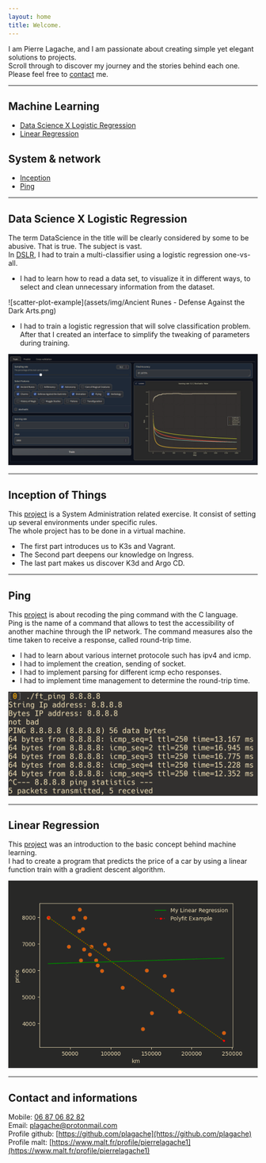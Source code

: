 ```yaml
---
layout: home
title: Welcome.
---
```


I am Pierre Lagache, and I am passionate about creating simple yet elegant solutions to projects.  
Scroll through to discover my journey and the stories behind each one.  
Please feel free to [contact](#contact-and-informations) me.

---

## Machine Learning
- [Data Science X Logistic Regression](#data-science-x-logistic-regression)
- [Linear Regression](#linear-regression)

## System & network
- [Inception](#inception-of-things)
- [Ping](#ping)

---

## Data Science X Logistic Regression

The term DataScience in the title will be clearly considered by some to be abusive. That is true. The subject is vast.  
In [DSLR](https://github.com/plagache/DSLR), I had to train a multi-classifier using a logistic regression one-vs-all.

- I had to learn how to read a data set, to visualize it in different ways, to select and clean unnecessary information from the dataset.

![scatter-plot-example](assets/img/Ancient Runes - Defense Against the Dark Arts.png)

- I had to train a logistic regression that will solve classification problem. After that I created an interface to simplify the tweaking of parameters during training.

![gradio-interface](assets/img/gradio_interface.png)

---

## Inception of Things

This [project](https://github.com/plagache/inception_of_things) is a System Administration related exercise. It consist of setting up several environments under specific rules.  
The whole project has to be done in a virtual machine.

- The first part introduces us to K3s and Vagrant.
- The Second part deepens our knowledge on Ingress.
- The last part makes us discover K3d and Argo CD.

---

## Ping

This [project](https://github.com/plagache/ping) is about recoding the ping command with the C language.  
Ping is the name of a command that allows to test the accessibility of another machine through the IP network. The command measures also the time taken to receive a response, called round-trip time.

- I had to learn about various internet protocole such has ipv4 and icmp.
- I had to implement the creation, sending of socket.
- I had to implement parsing for different icmp echo responses.
- I had to implement time management to determine the round-trip time.

![ping_command_example](assets/img/ping_command.png)

---

## Linear Regression

This [project](https://github.com/plagache/linear_regression) was an introduction to the basic concept behind machine learning.  
I had to create a program that predicts the price of a car by using a linear function train with a gradient descent algorithm.

![linear_gif](assets/img/linear_training.gif)

---

## Contact and informations

Mobile: [06 87 06 82 82](tel:+33687068282)  
Email: [plagache@protonmail.com](mailto:plagache@protonmail.com)  
Profile github: [https://github.com/plagache](https://github.com/plagache)  
Profile malt: [https://www.malt.fr/profile/pierrelagache1](https://www.malt.fr/profile/pierrelagache1)

